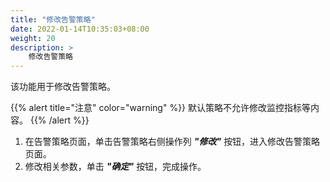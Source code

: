 ```yaml
---
title: "修改告警策略"
date: 2022-01-14T10:35:03+08:00
weight: 20
description: >
    修改告警策略
---
```


该功能用于修改告警策略。

{{% alert title="注意" color="warning" %}}
默认策略不允许修改监控指标等内容。
{{% /alert %}}

1. 在告警策略页面，单击告警策略右侧操作列 **_"修改"_** 按钮，进入修改告警策略页面。
2. 修改相关参数，单击 **_"确定"_** 按钮，完成操作。